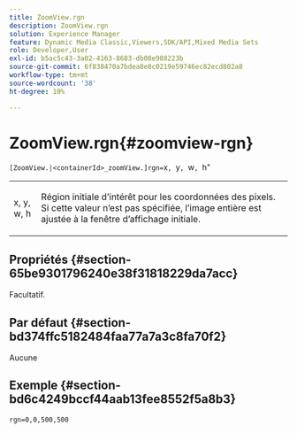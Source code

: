 ```yaml
---
title: ZoomView.rgn
description: ZoomView.rgn
solution: Experience Manager
feature: Dynamic Media Classic,Viewers,SDK/API,Mixed Media Sets
role: Developer,User
exl-id: b5ac5c43-3a02-4163-8683-db08e988223b
source-git-commit: 6f838470a7bdea8e8c0219e59746ec82ecd802a8
workflow-type: tm+mt
source-wordcount: '38'
ht-degree: 10%

---
```


# ZoomView.rgn{#zoomview-rgn}

` [ZoomView.|<containerId>_zoomView.]rgn= `x`, `y`, `w`, `h&quot;

<table id="table_A5BFF854E2064B048BF9AA8D576F7DA2"> 
 <tbody> 
  <tr> 
   <td colname="col1"> <p> <span class="codeph"> x</span>,<span class="codeph"> y</span>,<span class="codeph"> w</span>,<span class="codeph"> h</span> </p> </td> 
   <td colname="col2"> <p> Région initiale d’intérêt pour les coordonnées des pixels. Si cette valeur n’est pas spécifiée, l’image entière est ajustée à la fenêtre d’affichage initiale. </p> </td> 
  </tr> 
 </tbody> 
</table>

## Propriétés {#section-65be9301796240e38f31818229da7acc}

Facultatif.

## Par défaut {#section-bd374ffc5182484faa77a7a3c8fa70f2}

Aucune

## Exemple {#section-bd6c4249bccf44aab13fee8552f5a8b3}

`rgn=0,0,500,500`
